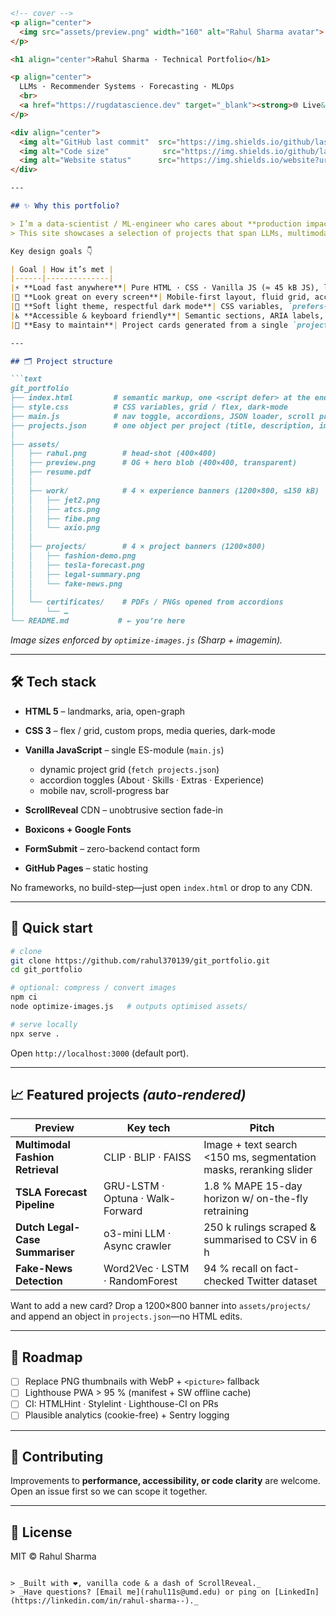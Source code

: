 ````markdown
<!-- cover -->
<p align="center">
  <img src="assets/preview.png" width="160" alt="Rahul Sharma avatar">
</p>

<h1 align="center">Rahul Sharma · Technical Portfolio</h1>

<p align="center">
  LLMs · Recommender Systems · Forecasting · MLOps  
  <br>
  <a href="https://rugdatascience.dev" target="_blank"><strong>🌐 Live&nbsp;demo</strong></a>
</p>

<div align="center">
  <img alt="GitHub last commit"  src="https://img.shields.io/github/last-commit/rahul370139/git_portfolio">
  <img alt="Code size"            src="https://img.shields.io/github/languages/code-size/rahul370139/git_portfolio">
  <img alt="Website status"      src="https://img.shields.io/website?url=https://rugdatascience.dev">
</div>

---

## ✨ Why this portfolio?

> I’m a data-scientist / ML-engineer who cares about **production impact**—not just prototypes.  
> This site showcases a selection of projects that span LLMs, multimodal retrieval, time-series pipelines and big-data engineering, with everything served through a **100 % static, performant, accessible website**.

Key design goals 👇

| Goal | How it’s met |
|------|--------------|
|⚡ **Load fast anywhere**| Pure HTML · CSS · Vanilla JS (≈ 45 kB JS), lazy-loaded WebP images, critical CSS |
|📱 **Look great on every screen**| Mobile-first layout, fluid grid, accordion cards |
|🎨 **Soft light theme, respectful dark mode**| CSS variables, `prefers-color-scheme` media query |
|♿ **Accessible & keyboard friendly**| Semantic sections, ARIA labels, reduced-motion fallbacks |
|🔧 **Easy to maintain**| Project cards generated from a single `projects.json`—add a new object, get a new card |

---

## 🗂️ Project structure

```text
git_portfolio
├── index.html         # semantic markup, one <script defer> at the end
├── style.css          # CSS variables, grid / flex, dark-mode
├── main.js            # nav toggle, accordions, JSON loader, scroll progress
├── projects.json      # one object per project (title, description, img, link…)
│
├── assets/
│   ├── rahul.png        # head-shot (400×400)
│   ├── preview.png      # OG + hero blob (400×400, transparent)
│   ├── resume.pdf
│   │
│   ├── work/            # 4 × experience banners (1200×800, ≤150 kB)
│   │   ├── jet2.png
│   │   ├── atcs.png
│   │   ├── fibe.png
│   │   └── axio.png
│   │
│   ├── projects/        # 4 × project banners (1200×800)
│   │   ├── fashion-demo.png
│   │   ├── tesla-forecast.png
│   │   ├── legal-summary.png
│   │   └── fake-news.png
│   │
│   └── certificates/    # PDFs / PNGs opened from accordions
│       └── …
└── README.md           # ← you’re here
````

*Image sizes enforced by `optimize-images.js` (Sharp + imagemin).*

---

## 🛠 Tech stack

* **HTML 5** – landmarks, aria, open-graph
* **CSS 3** – flex / grid, custom props, media queries, dark-mode
* **Vanilla JavaScript** – single ES-module (`main.js`)

  * dynamic project grid (`fetch projects.json`)
  * accordion toggles (About · Skills · Extras · Experience)
  * mobile nav, scroll-progress bar
* **ScrollReveal** CDN – unobtrusive section fade-in
* **Boxicons + Google Fonts**
* **FormSubmit** – zero-backend contact form
* **GitHub Pages** – static hosting

No frameworks, no build-step—just open `index.html` or drop to any CDN.

---

## 🚀 Quick start

```bash
# clone
git clone https://github.com/rahul370139/git_portfolio.git
cd git_portfolio

# optional: compress / convert images
npm ci
node optimize-images.js   # outputs optimised assets/

# serve locally
npx serve .
```

Open `http://localhost:3000` (default port).

---

## 📈 Featured projects *(auto-rendered)*

| Preview                          | Key tech                         | Pitch                                                             |
| -------------------------------- | -------------------------------- | ----------------------------------------------------------------- |
| **Multimodal Fashion Retrieval** | CLIP · BLIP · FAISS              | Image + text search <150 ms, segmentation masks, reranking slider |
| **TSLA Forecast Pipeline**       | GRU-LSTM · Optuna · Walk-Forward | 1.8 % MAPE 15-day horizon w/ on-the-fly retraining                |
| **Dutch Legal-Case Summariser**  | o3-mini LLM · Async crawler      | 250 k rulings scraped & summarised to CSV in 6 h                  |
| **Fake-News Detection**          | Word2Vec · LSTM · RandomForest   | 94 % recall on fact-checked Twitter dataset                       |

Want to add a new card?
Drop a 1200×800 banner into `assets/projects/` and append an object in `projects.json`—no HTML edits.

---

## 🌟 Roadmap

* [ ] Replace PNG thumbnails with WebP + `<picture>` fallback
* [ ] Lighthouse PWA > 95 % (manifest + SW offline cache)
* [ ] CI: HTMLHint · Stylelint · Lighthouse-CI on PRs
* [ ] Plausible analytics (cookie-free) + Sentry logging

---

## 🤝 Contributing

Improvements to **performance, accessibility, or code clarity** are welcome.
Open an issue first so we can scope it together.

---

## 📜 License

MIT © Rahul Sharma

```

> _Built with ❤️, vanilla code & a dash of ScrollReveal._  
> _Have questions? [Email me](rahul11s@umd.edu) or ping on [LinkedIn](https://linkedin.com/in/rahul-sharma--)._
```
